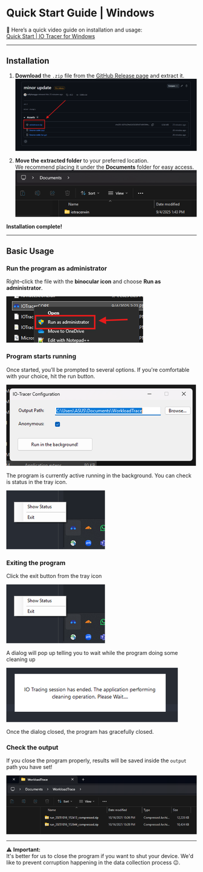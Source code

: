 # Quick Start Guide | Windows

🎥 Here’s a quick video guide on installation and usage:  
[Quick Start | IO Tracer for Windows](https://youtu.be/17Iba8GJqCA)

---

## Installation

1. **Download** the `.zip` file from the [GitHub Release page](https://github.com/cacheMon/io-tracer-win/releases) and extract it.  
   ![Download from GitHub](./img/ghrelease.png)

2. **Move the extracted folder** to your preferred location.  
   We recommend placing it under the **Documents** folder for easy access.  
   ![Move to Documents](./img/filedoc.png)

**Installation complete!**

---

## Basic Usage

### Run the program as administrator  
Right–click the file with the **binocular icon** and choose **Run as administrator**.  

![Run as Administrator](./img/runadmin.png)

### Program starts running 
Once started, you’ll be prompted to several options. If you're comfortable with your choice, hit the run button.

![Program Running](./img/programrun.png)

The program is currently active running in the background. You can check is status in the tray icon.

![Tray Status](./img/trayicon.png)

### Exiting the program
Click the exit button from the tray icon

![Tray Status](./img/trayicon.png)

A dialog will pop up telling you to wait while the program doing some cleaning up

![dialog](./img/dialog.png)

Once the dialog closed, the program has gracefully closed.

### Check the output
If you close the program properly, results will be saved inside the `output` path you have set!

![Output Folder](./img/outputfolder.png)

---

⚠️ **Important:**  
It's better for us to close the program if you want to shut your device. We'd like to prevent corruption happening in the data collection process 😉.
